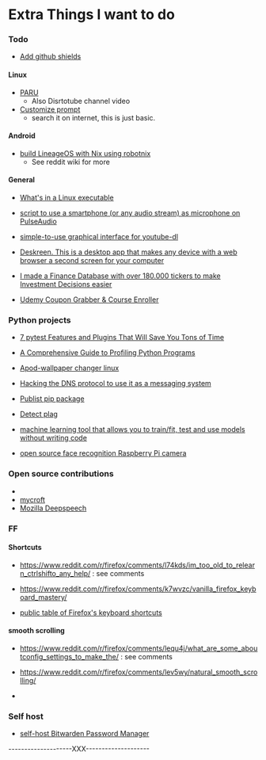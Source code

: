 # Extra Things I want to do


### Todo

- [Add github shields](https://github.com/a-maliarov/awesome-shields)


#### Linux

- [PARU](https://itsfoss.com/paru-aur-helper/)
    - Also Disrtotube channel video
- [Customize prompt](https://itsfoss.com/customize-linux-terminal/)
    - search it on internet, this is just basic.

#### Android

- [build LineageOS with Nix using robotnix](https://www.reddit.com/r/LineageOS/comments/igg7mc/you_can_now_build_lineageos_with_nix_using/)
    - See reddit wiki for more

#### General

- [What's in a Linux executable](https://fasterthanli.me/series/making-our-own-executable-packer/part-1)

- [script to use a smartphone (or any audio stream) as microphone on PulseAudio](https://github.com/MatthiasCoppens/pulseaudio-virtualmic)

- [simple-to-use graphical interface for youtube-dl](https://www.reddit.com/r/linux/comments/kyw5jx/a_simpletouse_graphical_interface_for_youtubedl/)

- [Deskreen. This is a desktop app that makes any device with a web browser a second screen for your computer](https://www.reddit.com/r/electronjs/comments/kzuf10/i_created_deskreen_this_is_a_desktop_app_that/)

- [I made a Finance Database with over 180.000 tickers to make Investment Decisions easier](https://www.reddit.com/r/Python/comments/lcexoa/i_made_a_finance_database_with_over_180000/)

- [Udemy Coupon Grabber & Course Enroller](https://github.com/aapatre/Automatic-Udemy-Course-Enroller-GET-PAID-UDEMY-COURSES-for-FREE)


### Python projects

- [7 pytest Features and Plugins That Will Save You Tons of Time](https://miguendes.me/7-pytest-features-and-plugins-that-will-save-you-tons-of-time-ckfsjlr8y02axv6s1f8is1pgh)

- [A Comprehensive Guide to Profiling Python Programs](https://medium.com/better-programming/a-comprehensive-guide-to-profiling-python-programs-f8b7db772e6)

- [Apod-wallpaper changer linux](https://github.com/charly98cma/apod-wallpaper)

- [Hacking the DNS protocol to use it as a messaging system](https://www.reddit.com/r/Python/comments/l0ubhs/hacking_the_dns_protocol_to_use_it_as_a_messaging/)

- [Publist pip package](https://johnfraney.ca/posts/2019/05/28/create-publish-python-package-poetry/)

- [Detect plag](https://kalebu.hashnode.dev/how-to-detect-plagiarism-in-the-text-using-python)

- [machine learning tool that allows you to train/fit, test and use models without writing code](https://github.com/nidhaloff/igel)

- [open source face recognition Raspberry Pi camera](https://github.com/SharpAI/DeepCamera)


### Open source contributions

-
- [mycroft](https://mycroft.ai/)
- [Mozilla Deepspeech](https://github.com/mozilla/DeepSpeech)


### FF

#### Shortcuts

- https://www.reddit.com/r/firefox/comments/l74kds/im_too_old_to_relearn_ctrlshifto_any_help/ : see comments

- https://www.reddit.com/r/firefox/comments/k7wvzc/vanilla_firefox_keyboard_mastery/

- [public table of Firefox's keyboard shortcuts](https://www.reddit.com/r/firefox/comments/jj91qb/i_created_a_public_table_of_firefoxs_keyboard/)

#### smooth scrolling

- https://www.reddit.com/r/firefox/comments/lequ4j/what_are_some_aboutconfig_settings_to_make_the/ : see comments

- https://www.reddit.com/r/firefox/comments/lev5wy/natural_smooth_scrolling/

-



### Self host

- [self-host Bitwarden Password Manager](https://bowlerdesign.tech/posts/how-to-self-host-bitwarden-on-ubuntu-server/)











--------------------XXX--------------------
